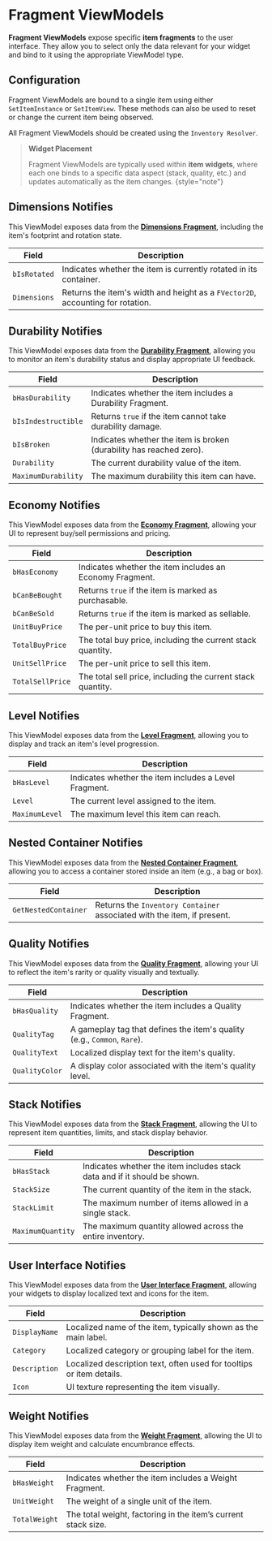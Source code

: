 # Fragment ViewModels
<primary-label ref="inventory"/>

**Fragment ViewModels** expose specific **item fragments** to the user interface. They allow you to select only the data 
relevant for your widget and bind to it using the appropriate ViewModel type.

## Configuration

Fragment ViewModels are bound to a single item using either `SetItemInstance` or `SetItemView`. These methods can also 
be used to reset or change the current item being observed.

All Fragment ViewModels should be created using the `Inventory Resolver`.

> **Widget Placement**
> 
> Fragment ViewModels are typically used within **item widgets**, where each one binds to a specific data aspect (stack, 
> quality, etc.) and updates automatically as the item changes.
{style="note"}

## Dimensions Notifies

This ViewModel exposes data from the [**Dimensions Fragment**](inv_fragment_dimensions.md), including the item's 
footprint and rotation state.

| Field        | Description                                                                    |
|--------------|--------------------------------------------------------------------------------|
| `bIsRotated` | Indicates whether the item is currently rotated in its container.              |
| `Dimensions` | Returns the item's width and height as a `FVector2D`, accounting for rotation. |

## Durability Notifies

This ViewModel exposes data from the [**Durability Fragment**](inv_fragment_durability.md), allowing you to monitor an 
item's durability status and display appropriate UI feedback.

| Field               | Description                                                         |
|---------------------|---------------------------------------------------------------------|
| `bHasDurability`    | Indicates whether the item includes a Durability Fragment.          |
| `bIsIndestructible` | Returns `true` if the item cannot take durability damage.           |
| `bIsBroken`         | Indicates whether the item is broken (durability has reached zero). |
| `Durability`        | The current durability value of the item.                           |
| `MaximumDurability` | The maximum durability this item can have.                          |

## Economy Notifies

This ViewModel exposes data from the [**Economy Fragment**](inv_fragment_economy.md), allowing your UI to represent 
buy/sell permissions and pricing.

| Field            | Description                                                 |
|------------------|-------------------------------------------------------------|
| `bHasEconomy`    | Indicates whether the item includes an Economy Fragment.    |
| `bCanBeBought`   | Returns `true` if the item is marked as purchasable.        |
| `bCanBeSold`     | Returns `true` if the item is marked as sellable.           |
| `UnitBuyPrice`   | The per-unit price to buy this item.                        |
| `TotalBuyPrice`  | The total buy price, including the current stack quantity.  |
| `UnitSellPrice`  | The per-unit price to sell this item.                       |
| `TotalSellPrice` | The total sell price, including the current stack quantity. |

## Level Notifies

This ViewModel exposes data from the [**Level Fragment**](inv_fragment_level.md), allowing you to display and track an 
item's level progression.

| Field          | Description                                           |
|----------------|-------------------------------------------------------|
| `bHasLevel`    | Indicates whether the item includes a Level Fragment. |
| `Level`        | The current level assigned to the item.               |
| `MaximumLevel` | The maximum level this item can reach.                |

## Nested Container Notifies

This ViewModel exposes data from the [**Nested Container Fragment**](inv_fragment_nested_container.md), allowing you to 
access a container stored inside an item (e.g., a bag or box).

| Field                | Description                                                             |
|----------------------|-------------------------------------------------------------------------|
| `GetNestedContainer` | Returns the `Inventory Container` associated with the item, if present. |

## Quality Notifies

This ViewModel exposes data from the [**Quality Fragment**](inv_fragment_quality.md), allowing your UI to reflect the 
item's rarity or quality visually and textually.

| Field          | Description                                                              |
|----------------|--------------------------------------------------------------------------|
| `bHasQuality`  | Indicates whether the item includes a Quality Fragment.                  |
| `QualityTag`   | A gameplay tag that defines the item's quality (e.g., `Common`, `Rare`). |
| `QualityText`  | Localized display text for the item's quality.                           |
| `QualityColor` | A display color associated with the item's quality level.                |

## Stack Notifies

This ViewModel exposes data from the [**Stack Fragment**](inv_fragment_stack.md), allowing the UI to represent item 
quantities, limits, and stack display behavior.

| Field             | Description                                                               |
|-------------------|---------------------------------------------------------------------------|
| `bHasStack`       | Indicates whether the item includes stack data and if it should be shown. |
| `StackSize`       | The current quantity of the item in the stack.                            |
| `StackLimit`      | The maximum number of items allowed in a single stack.                    |
| `MaximumQuantity` | The maximum quantity allowed across the entire inventory.                 |

## User Interface Notifies

This ViewModel exposes data from the [**User Interface Fragment**](inv_fragment_user_interface.md), allowing your 
widgets to display localized text and icons for the item.

| Field         | Description                                                           |
|---------------|-----------------------------------------------------------------------|
| `DisplayName` | Localized name of the item, typically shown as the main label.        |
| `Category`    | Localized category or grouping label for the item.                    |
| `Description` | Localized description text, often used for tooltips or item details.  |
| `Icon`        | UI texture representing the item visually.                            |

## Weight Notifies

This ViewModel exposes data from the [**Weight Fragment**](inv_fragment_weight.md), allowing the UI to display item 
weight and calculate encumbrance effects.

| Field         | Description                                                   |
|---------------|---------------------------------------------------------------|
| `bHasWeight`  | Indicates whether the item includes a Weight Fragment.        |
| `UnitWeight`  | The weight of a single unit of the item.                      |
| `TotalWeight` | The total weight, factoring in the item’s current stack size. |
